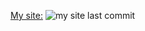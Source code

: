 <p>
  <a href="https://github.com/Avenger2256/mysite">My site:</a> <img src="https://img.shields.io/github/repo-size/Avenger2256/mysite" alt="my site last commit"></img>
</p>
